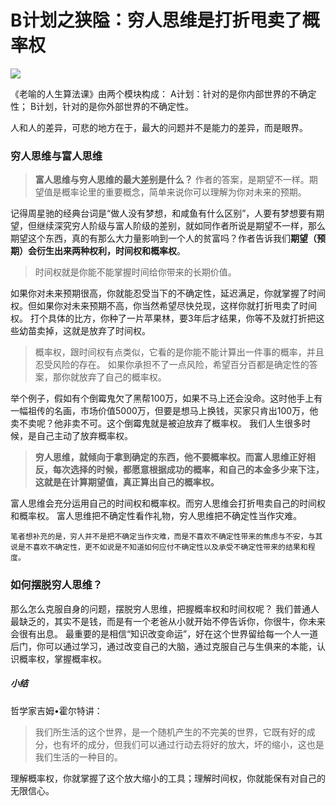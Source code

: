 # B计划之狭隘：穷人思维是打折甩卖了概率权
![](https://upload-images.jianshu.io/upload_images/3061147-4cc847d34b6c5b54.png?imageMogr2/auto-orient/strip%7CimageView2/2/w/1240)

《老喻的人生算法课》由两个模块构成：
A计划：针对的是你内部世界的不确定性；
B计划，针对的是你外部世界的不确定性。

人和人的差异，可悲的地方在于，最大的问题并不是能力的差异，而是眼界。

### 穷人思维与富人思维
> **富人思维与穷人思维的最大差别是什么？**
作者的答案，是期望不一样。期望值是概率论里的重要概念，简单来说你可以理解为你对未来的预期。

记得周星驰的经典台词是“做人没有梦想，和咸鱼有什么区别”，人要有梦想要有期望，但继续深究穷人阶级与富人阶级的差别，就如同作者所说是期望不一样，那么期望这个东西，真的有那么大力量影响到一个人的贫富吗？作者告诉我们**期望（预期）会衍生出来两种权利，时间权和概率权**。

> 时间权就是你能不能掌握时间给你带来的长期价值。

如果你对未来预期很高，你就能忍受当下的不确定性，延迟满足，你就掌握了时间权。但如果你对未来预期不高，你当然希望尽快兑现，这样你就打折甩卖了时间权。
打个具体的比方，你种了一片苹果林，要3年后才结果，你等不及就打折把这些幼苗卖掉，这就是放弃了时间权。

> 概率权，跟时间权有点类似，它看的是你能不能计算出一件事的概率，并且忍受风险的存在。
如果你承担不了一点风险，希望百分百都是确定性的答案，那你就放弃了自己的概率权。

举个例子，假如有个倒霉鬼欠了黑帮100万，如果不马上还会没命。这时他手上有一幅祖传的名画，市场价值5000万，但要是想马上换钱，买家只肯出100万，他卖不卖呢？他非卖不可。这个倒霉鬼就是被迫放弃了概率权。
我们人生很多时候，是自己主动了放弃概率权。

> **穷人思维，就倾向于拿到确定的东西，他不要概率权。而富人思维正好相反，每次选择的时候，都愿意根据成功的概率，和自己的本金多少来下注，这就是在计算期望值，真正算出自己的概率权。**

富人思维会充分运用自己的时间权和概率权。而穷人思维会打折甩卖自己的时间权和概率权。
富人思维把不确定性看作礼物，穷人思维把不确定性当作灾难。

`笔者想补充的是，穷人并不是把不确定当作灾难，而是不喜欢不确定性带来的焦虑与不安，与其说是不喜欢不确定性，更不如说是不知道如何应付不确定性以及承受不确定性带来的结果和程度。`

### 如何摆脱穷人思维？
那么怎么克服自身的问题，摆脱穷人思维，把握概率权和时间权呢？
我们普通人最缺乏的，其实不是钱，而是有一个老爸从小就开始不停告诉你，你很牛，你未来会很有出息。
最重要的是相信“知识改变命运”，好在这个世界留给每一个人一道后门，你可以通过学习，通过改变自己的大脑，通过克服自己与生俱来的本能，认识概率权，掌握概率权。

##### 小结
哲学家吉姆•霍尔特讲：
> 我们所生活的这个世界，是一个随机产生的不完美的世界，它既有好的成分，也有坏的成分，但我们可以通过行动去将好的放大，坏的缩小，这也是我们生活的一种目的。

理解概率权，你就掌握了这个放大缩小的工具；理解时间权，你就能保有对自己的无限信心。